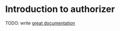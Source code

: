 # Introduction to authorizer

TODO: write [great documentation](http://jacobian.org/writing/what-to-write/)
